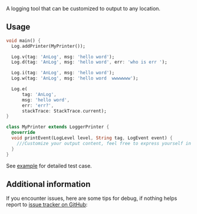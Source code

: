 A logging tool that can be customized to output to any location.

## Usage

```dart
void main() {
  Log.addPrinter(MyPrinter());

  Log.v(tag: 'AnLog', msg: 'hello word');
  Log.d(tag: 'AnLog', msg: 'hello word', err: 'who is err ');

  Log.i(tag: 'AnLog', msg: 'hello word');
  Log.w(tag: 'AnLog', msg: 'hello word  wwwwwww');

  Log.e(
      tag: 'AnLog',
      msg: 'hello word',
      err: 'err?',
      stackTrace: StackTrace.current);
}

class MyPrinter extends LoggerPrinter {
  @override
  void printEvent(LogLevel level, String tag, LogEvent event) {
    ///Customize your output content, feel free to express yourself in any way.
  }
}
```

See [example](https://github.com/aymtools/an_logger/blob/master/example/) for detailed test
case.

## Additional information

If you encounter issues, here are some tips for debug, if nothing helps report
to [issue tracker on GitHub](https://github.com/aymtools/an_logger/issues):
